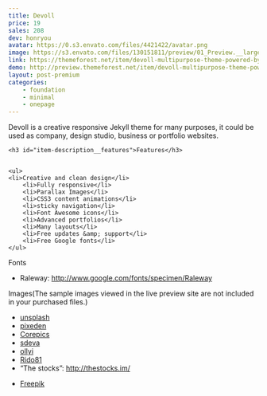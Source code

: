 ```yaml
---
title: Devoll
price: 19
sales: 208
dev: honryou
avatar: https://0.s3.envato.com/files/4421422/avatar.png
image: https://s3.envato.com/files/130151811/preview/01_Preview.__large_preview.jpg
link: https://themeforest.net/item/devoll-multipurpose-theme-powered-by-jekyll/11132266
demo: http://preview.themeforest.net/item/devoll-multipurpose-theme-powered-by-jekyll/full_screen_preview/11132266
layout: post-premium
categories:
    - foundation
    - minimal
    - onepage
---
```


<div class="user-html"><p>Devoll is a creative responsive Jekyll theme for many purposes, it could be used as company, design studio, business or portfolio websites.</p>


	<h3 id="item-description__features">Features</h3>


	<ul>
	<li>Creative and clean design</li>
		<li>Fully responsive</li>
		<li>Parallax Images</li>
		<li>CSS3 content animations</li>
		<li>sticky navigation</li>
		<li>Font Awesome icons</li>
		<li>Advanced portfolios</li>
		<li>Many layouts</li>
		<li>Free updates &amp; support</li>
		<li>Free Google fonts</li>
	</ul>


Fonts
	<ul>
	<li>Raleway: <a href="http://www.google.com/fonts/specimen/Raleway" rel="nofollow">http://www.google.com/fonts/specimen/Raleway</a>
</li>
	</ul>


Images(The sample images viewed in the live preview site are not included in your purchased files.)
	<ul>
	<li><a href="http://unsplash.com" rel="nofollow">unsplash</a></li>
		<li><a href="http://pixeden.com/" rel="nofollow">pixeden</a></li>
		<li><a href="http://photodune.net/item/designer-portrait/833538?WT.ac=category_thumb&amp;WT.seg_1=category_thumb&amp;WT.z_author=Corepics">Corepics</a></li>
		<li><a href="http://photodune.net/item/smile/2063538?WT.ac=category_thumb&amp;WT.seg_1=category_thumb&amp;WT.z_author=sdeva">sdeva</a></li>
		<li><a href="http://photodune.net/item/smiling-woman/3716632?WT.oss_phrase=smile%20woman&amp;WT.oss_rank=15&amp;WT.z_author=ollyi&amp;WT.ac=search_thumb">ollyi</a></li>
		<li><a href="http://photodune.net/item/smiling-man/7203958?WT.oss_phrase=smile%20man&amp;WT.oss_rank=38&amp;WT.z_author=Rido81&amp;WT.ac=search_thumb">Rido81</a></li>
		<li>“The stocks”: <a href="http://thestocks.im/" rel="nofollow">http://thestocks.im/</a>
</li>
		<li><a href="http://www.freepik.com" rel="nofollow">Freepik</a></li>
	</ul></div>